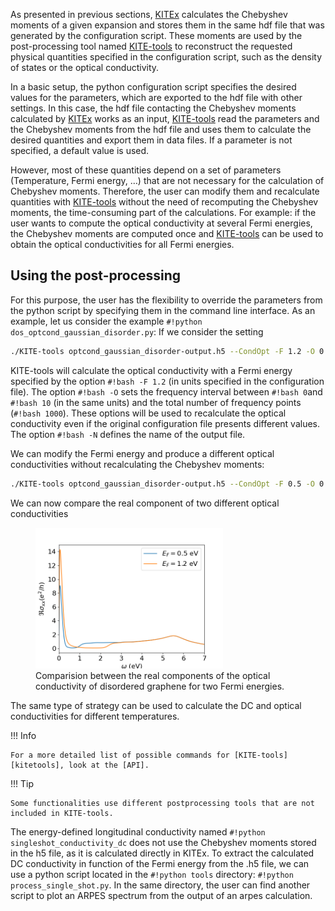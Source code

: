 As presented in previous sections, [KITEx][kitex] calculates the Chebyshev moments of a given expansion and stores them in the
same hdf file that was generated by the configuration script.
These moments are used by the post-processing tool named [KITE-tools][kitetools] to reconstruct the requested physical quantities
specified in the configuration script, such as the density of states or the optical conductivity.

In a basic setup, the python configuration script specifies the desired values for the parameters,
which are exported to the hdf file with other settings.
In this case, the hdf file contacting the Chebyshev moments calculated by [KITEx][kitex] works as an input,
[KITE-tools][kitetools] read the parameters and the Chebyshev moments from the hdf file and uses them to calculate the desired
quantities and export them in data files.
If a parameter is not specified, a default value is used.

However, most of these quantities depend on a set of parameters (Temperature, Fermi energy, …) that are not necessary
for the calculation of Chebyshev moments.
Therefore, the user can modify them and recalculate quantities with [KITE-tools][kitetools] without the need of recomputing the
Chebyshev moments, the time-consuming part of the calculations.
For example: if the user wants to compute the optical conductivity at several Fermi energies,
the Chebyshev moments are computed once and [KITE-tools][kitetools] can be used to obtain the optical conductivities for all Fermi energies.

## Using the post-processing

For this purpose, the user has the flexibility to override the parameters from the python script by specifying them
in the command line interface. As an example, let us consider the example  `#!python dos_optcond_gaussian_disorder.py`: If we consider the setting

``` bash
./KITE-tools optcond_gaussian_disorder-output.h5 --CondOpt -F 1.2 -O 0 10 1000 -N optcond1.2.dat
```

KITE-tools will calculate the optical conductivity with a Fermi energy specified by the option `#!bash -F 1.2`
(in units specified in the configuration file). The option `#!bash -O` sets the frequency interval between `#!bash 0`and `#!bash 10`
(in the same units) and the total number of frequency points (`#!bash 1000`). These options will be used to recalculate
the optical conductivity even if the original configuration file presents different values. 
The option `#!bash -N` defines the name of the output file.

We can modify the Fermi energy and produce a different optical conductivities without recalculating the Chebyshev moments:  

``` bash
./KITE-tools optcond_gaussian_disorder-output.h5 --CondOpt -F 0.5 -O 0 10 1000 -N optcond0.5.dat
```
We can now compare the real component of two different optical conductivities  
<div>
     <figure>
        <img src="../../assets/images/tutorial/opt_cond_tools.png" width="300" />
        <figcaption>Comparision between the real components of the optical conductivity of disordered graphene for two Fermi energies.</figcaption>
      </figure>
</div>


The same type of strategy can be used to calculate the DC and optical conductivities for different temperatures.


!!! Info

    For a more detailed list of possible commands for [KITE-tools][kitetools], look at the [API].
    
 
!!! Tip

    Some functionalities use different postprocessing tools that are not included in KITE-tools. 
       
  
 The energy-defined longitudinal conductivity named `#!python singleshot_conductivity_dc` does not use the Chebyshev moments stored in the h5 file, as it is calculated directly in KITEx. To extract the calculated DC conductivity in function of the Fermi energy from the .h5 file, we can use a python script located in the `#!python tools` directory:  `#!python process_single_shot.py`.
In the same directory, the user can find another script to plot an ARPES spectrum from the output of an arpes calculation.      

[kitex]: ../api/kitex.md
[kitetools]: ../api/kite-tools.md
[API]: ../api/kite-tools.md#advanced-usage
